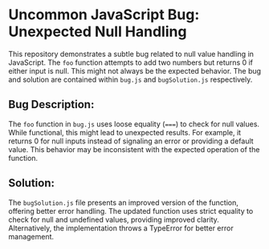 # Uncommon JavaScript Bug: Unexpected Null Handling

This repository demonstrates a subtle bug related to null value handling in JavaScript. The `foo` function attempts to add two numbers but returns 0 if either input is null. This might not always be the expected behavior.  The bug and solution are contained within `bug.js` and `bugSolution.js` respectively.

## Bug Description:

The `foo` function in `bug.js` uses loose equality (`===`) to check for null values. While functional, this might lead to unexpected results. For example, it returns 0 for null inputs instead of signaling an error or providing a default value. This behavior may be inconsistent with the expected operation of the function.

## Solution:

The `bugSolution.js` file presents an improved version of the function, offering better error handling. The updated function uses strict equality to check for null and undefined values, providing improved clarity.  Alternatively, the implementation throws a TypeError for better error management.